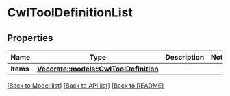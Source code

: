 # CwlToolDefinitionList

## Properties

Name | Type | Description | Notes
------------ | ------------- | ------------- | -------------
**items** | [**Vec<crate::models::CwlToolDefinition>**](CWLToolDefinition.md) |  | 

[[Back to Model list]](../README.md#documentation-for-models) [[Back to API list]](../README.md#documentation-for-api-endpoints) [[Back to README]](../README.md)


